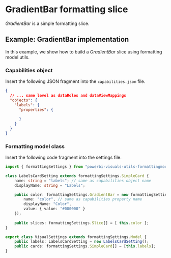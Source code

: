 # GradientBar formatting slice

*GradientBar* is a simple formatting slice.

## Example: GradientBar implementation

In this example, we show how to build a *GradientBar* slice using formatting model utils.

### Capabilities object

Insert the following JSON fragment into the `capabilities.json` file.

```json
{
  // ... same level as dataRoles and dataViewMappings
  "objects": {
    "labels": {
      "properties": {
        
      }
    }
  }
}
```

### Formatting model class

Insert the following code fragment into the settings file.

```typescript
import { formattingSettings } from "powerbi-visuals-utils-formattingmodel";

class LabelsCardSetting extends formattingSettings.SimpleCard {
    name: string = "labels"; // same as capabilities object name
    displayName: string = "Labels";

    public color: formattingSettings.GradientBar = new formattingSettings.GradientBar({
        name: "color", // same as capabilities property name
        displayName: "Color",
        value: { value: "#000000" }
    });
    
    public slices: formattingSettings.Slice[] = [ this.color ];
}

export class VisualSettings extends formattingSettings.Model {
    public labels: LabelsCardSetting = new LabelsCardSetting();
    public cards: formattingSettings.SimpleCard[] = [this.labels];
}
```